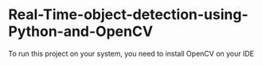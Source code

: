 # Real-Time-object-detection-using-Python-and-OpenCV
To run this project on your system, you need to install OpenCV on your IDE
